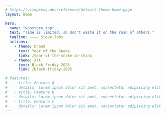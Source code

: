 ```yaml
---
# https://vitepress.dev/reference/default-theme-home-page
layout: home

hero:
  name: "woostore.top"
  text: "Time is limited, so don't waste it on the road of others."
  tagline: ———— Steve Jobs
  actions:
    - theme: brand
      text: Year of the Snake
      link: /year-of-the-snake-in-china
    - theme: alt
      text: Black Friday 2025
      link: /black-friday-2025

# features:
#   - title: Feature A
#     details: Lorem ipsum dolor sit amet, consectetur adipiscing elit
#   - title: Feature B
#     details: Lorem ipsum dolor sit amet, consectetur adipiscing elit
#   - title: Feature C
#     details: Lorem ipsum dolor sit amet, consectetur adipiscing elit
---
```


